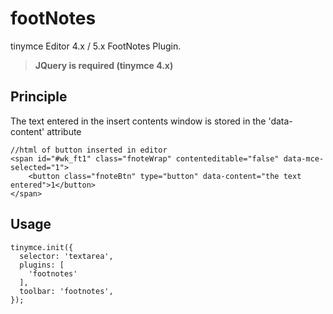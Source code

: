 # footNotes
tinymce Editor 4.x / 5.x FootNotes Plugin.
> **JQuery is required (tinymce 4.x)**


## Principle

The text entered in the insert contents window is stored in the 'data-content' attribute

````
//html of button inserted in editor
<span id="#wk_ft1" class="fnoteWrap" contenteditable="false" data-mce-selected="1">
    <button class="fnoteBtn" type="button" data-content="the text entered">1</button>
</span>
````

## Usage
````
tinymce.init({
  selector: 'textarea',
  plugins: [
    'footnotes'
  ],
  toolbar: 'footnotes',
});
````

